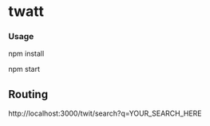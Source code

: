 # twatt

### Usage

npm install

npm start

## Routing

http://localhost:3000/twit/search?q=YOUR_SEARCH_HERE